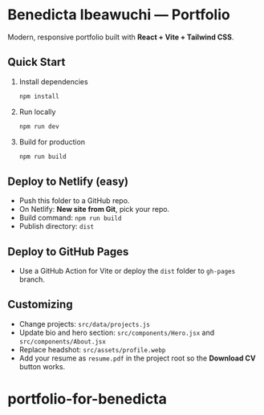 # Benedicta Ibeawuchi — Portfolio

Modern, responsive portfolio built with **React + Vite + Tailwind CSS**.

## Quick Start
1. Install dependencies
   ```bash
   npm install
   ```
2. Run locally
   ```bash
   npm run dev
   ```
3. Build for production
   ```bash
   npm run build
   ```

## Deploy to Netlify (easy)
- Push this folder to a GitHub repo.
- On Netlify: **New site from Git**, pick your repo.
- Build command: `npm run build`
- Publish directory: `dist`

## Deploy to GitHub Pages
- Use a GitHub Action for Vite or deploy the `dist` folder to `gh-pages` branch.

## Customizing
- Change projects: `src/data/projects.js`
- Update bio and hero section: `src/components/Hero.jsx` and `src/components/About.jsx`
- Replace headshot: `src/assets/profile.webp`
- Add your resume as `resume.pdf` in the project root so the **Download CV** button works.
# portfolio-for-benedicta
